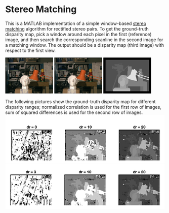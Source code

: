 # Stereo Matching

This is a MATLAB implementation of a simple window-based [stereo matching](https://www.sciencedirect.com/topics/engineering/stereo-matching) algorithm for rectified stereo pairs.
To get the ground-truth disparity map, pick a window around each pixel in the first (reference) image, 
and then search the corresponding scanline 
in the second image for a matching window. 
The output should be a disparity map (third image) with respect to the first view.

<img src="data/tsukuba1.png" width="30%" height="30%"/> <img src="data/tsukuba2.png" width="30%" height="30%" /> <img src="data/tsukuba_gt.png" width="30%" height="30%" />

The following pictures show the ground-truth disparity map for different disparity ranges; 
normalized correlation is used for the first row of images,
sum of squared differences is used for the second row of images.
<br> 
![disp_nco](data/disparity_range_nco.png ) 
![disp_ssd](data/disparity_range_ssd.png)

